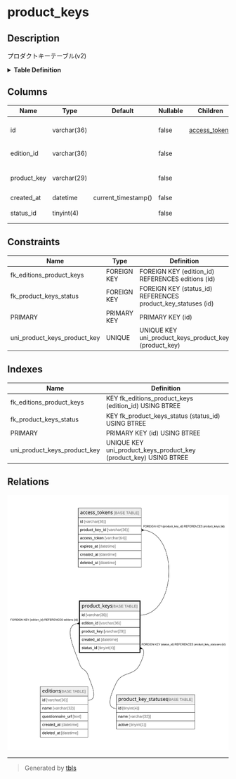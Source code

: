 # product_keys

## Description

プロダクトキーテーブル(v2)

<details>
<summary><strong>Table Definition</strong></summary>

```sql
CREATE TABLE `product_keys` (
  `id` varchar(36) NOT NULL,
  `edition_id` varchar(36) NOT NULL,
  `product_key` varchar(29) NOT NULL,
  `created_at` datetime NOT NULL DEFAULT current_timestamp(),
  `status_id` tinyint(4) NOT NULL,
  PRIMARY KEY (`id`),
  UNIQUE KEY `uni_product_keys_product_key` (`product_key`),
  KEY `fk_editions_product_keys` (`edition_id`),
  KEY `fk_product_keys_status` (`status_id`),
  CONSTRAINT `fk_editions_product_keys` FOREIGN KEY (`edition_id`) REFERENCES `editions` (`id`),
  CONSTRAINT `fk_product_keys_status` FOREIGN KEY (`status_id`) REFERENCES `product_key_statuses` (`id`)
) ENGINE=InnoDB DEFAULT CHARSET=utf8mb4
```

</details>

## Columns

| Name | Type | Default | Nullable | Children | Parents | Comment |
| ---- | ---- | ------- | -------- | -------- | ------- | ------- |
| id | varchar(36) |  | false | [access_tokens](access_tokens.md) |  | プロダクトキーUUID |
| edition_id | varchar(36) |  | false |  | [editions](editions.md) | エディションUUID |
| product_key | varchar(29) |  | false |  |  | プロダクトキーの値 |
| created_at | datetime | current_timestamp() | false |  |  | 作成日時 |
| status_id | tinyint(4) |  | false |  | [product_key_statuses](product_key_statuses.md) | ステータスのID |

## Constraints

| Name | Type | Definition |
| ---- | ---- | ---------- |
| fk_editions_product_keys | FOREIGN KEY | FOREIGN KEY (edition_id) REFERENCES editions (id) |
| fk_product_keys_status | FOREIGN KEY | FOREIGN KEY (status_id) REFERENCES product_key_statuses (id) |
| PRIMARY | PRIMARY KEY | PRIMARY KEY (id) |
| uni_product_keys_product_key | UNIQUE | UNIQUE KEY uni_product_keys_product_key (product_key) |

## Indexes

| Name | Definition |
| ---- | ---------- |
| fk_editions_product_keys | KEY fk_editions_product_keys (edition_id) USING BTREE |
| fk_product_keys_status | KEY fk_product_keys_status (status_id) USING BTREE |
| PRIMARY | PRIMARY KEY (id) USING BTREE |
| uni_product_keys_product_key | UNIQUE KEY uni_product_keys_product_key (product_key) USING BTREE |

## Relations

![er](product_keys.svg)

---

> Generated by [tbls](https://github.com/k1LoW/tbls)
